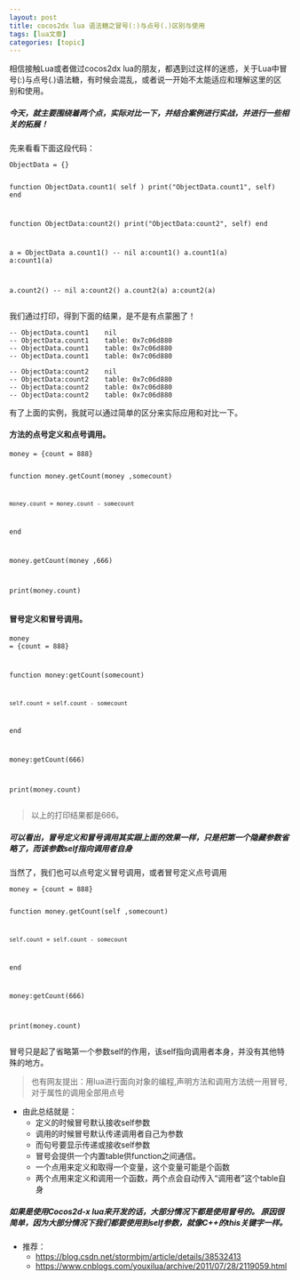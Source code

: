 ```yaml
---
layout: post
title: cocos2dx lua 语法糖之冒号(:)与点号(.)区别与使用 
tags: [lua文章]
categories: [topic]
---
```

<p>相信接触Lua或者做过cocos2dx lua的朋友，都遇到过这样的迷惑，关于Lua中冒号(:)与点号(.)语法糖，有时候会混乱，或者说一开始不太能适应和理解这里的区别和使用。</p>
<h5 id="今天，就主要围绕着两个点，实际对比一下，并结合案例进行实战，并进行一些相关的拓展！"><a href="#今天，就主要围绕着两个点，实际对比一下，并结合案例进行实战，并进行一些相关的拓展！" class="headerlink" title="今天，就主要围绕着两个点，实际对比一下，并结合案例进行实战，并进行一些相关的拓展！"></a>今天，就主要围绕着两个点，实际对比一下，并结合案例进行实战，并进行一些相关的拓展！</h5>
<p>先来看看下面这段代码：</p>
<pre><code>ObjectData = {}

function ObjectData.count1( self )
    print(&#34;ObjectData.count1&#34;, self)
end

function ObjectData:count2()
    print(&#34;ObjectData:count2&#34;, self)
end

a = ObjectData
a.count1() -- nil
a:count1()
a.count1(a)
a:count1(a)

a.count2() -- nil
a:count2()
a.count2(a)
a:count2(a)
</code></pre><p>我们通过打印，得到下面的结果，是不是有点蒙圈了！</p>
<pre><code>-- ObjectData.count1    nil
-- ObjectData.count1    table: 0x7c06d880
-- ObjectData.count1    table: 0x7c06d880
-- ObjectData.count1    table: 0x7c06d880

-- ObjectData:count2    nil
-- ObjectData:count2    table: 0x7c06d880
-- ObjectData:count2    table: 0x7c06d880
-- ObjectData:count2    table: 0x7c06d880
</code></pre><p>有了上面的实例，我就可以通过简单的区分来实际应用和对比一下。</p>
<h4 id="方法的点号定义和点号调用。"><a href="#方法的点号定义和点号调用。" class="headerlink" title="方法的点号定义和点号调用。"></a>方法的点号定义和点号调用。</h4><pre><code>money = {count = 888}

function money.getCount(money ,somecount)

    money.count = money.count - somecount

end

money.getCount(money ,666)

print(money.count)
</code></pre><h4 id="冒号定义和冒号调用。"><a href="#冒号定义和冒号调用。" class="headerlink" title="冒号定义和冒号调用。"></a>冒号定义和冒号调用。</h4><pre><code>money = {count = 888}

function money:getCount(somecount)

    self.count = self.count - somecount

end

money:getCount(666)

print(money.count)
</code></pre><blockquote>
<p>以上的打印结果都是666。</p>
</blockquote>
<h5 id="可以看出，冒号定义和冒号调用其实跟上面的效果一样，只是把第一个隐藏参数省略了，而该参数self指向调用者自身"><a href="#可以看出，冒号定义和冒号调用其实跟上面的效果一样，只是把第一个隐藏参数省略了，而该参数self指向调用者自身" class="headerlink" title="可以看出，冒号定义和冒号调用其实跟上面的效果一样，只是把第一个隐藏参数省略了，而该参数self指向调用者自身"></a>可以看出，冒号定义和冒号调用其实跟上面的效果一样，只是把第一个隐藏参数省略了，而该参数self指向调用者自身</h5><p>当然了，我们也可以点号定义冒号调用，或者冒号定义点号调用</p>
<pre><code>money = {count = 888}

function money.getCount(self ,somecount)

    self.count = self.count - somecount

end

money:getCount(666)

print(money.count)      
</code></pre><p>冒号只是起了省略第一个参数self的作用，该self指向调用者本身，并没有其他特殊的地方。</p>
<blockquote>
<p>也有网友提出：用lua进行面向对象的编程,声明方法和调用方法统一用冒号,对于属性的调用全部用点号</p>
</blockquote>
<ul>
<li>由此总结就是：<ul>
<li>定义的时候冒号默认接收self参数</li>
<li>调用的时候冒号默认传递调用者自己为参数</li>
<li>而句号要显示传递或接收self参数</li>
<li>冒号会提供一个内置table供function之间通信。</li>
<li>一个点用来定义和取得一个变量，这个变量可能是个函数</li>
<li>两个点用来定义和调用一个函数，两个点会自动传入“调用者”这个table自身
 </li>
</ul>
</li>
</ul>
<h5 id="如果是使用Cocos2d-x-lua来开发的话，大部分情况下都是使用冒号的。-原因很简单，因为大部分情况下我们都要使用到self参数，就像C-的this关键字一样。"><a href="#如果是使用Cocos2d-x-lua来开发的话，大部分情况下都是使用冒号的。-原因很简单，因为大部分情况下我们都要使用到self参数，就像C-的this关键字一样。" class="headerlink" title="如果是使用Cocos2d-x lua来开发的话，大部分情况下都是使用冒号的。 原因很简单，因为大部分情况下我们都要使用到self参数，就像C++的this关键字一样。"></a>如果是使用Cocos2d-x lua来开发的话，大部分情况下都是使用冒号的。 原因很简单，因为大部分情况下我们都要使用到self参数，就像C++的this关键字一样。</h5><ul>
<li>推荐：<ul>
<li><a href="https://blog.csdn.net/stormbjm/article/details/38532413" target="_blank" rel="noopener noreferrer">https://blog.csdn.net/stormbjm/article/details/38532413</a></li>
<li><a href="https://www.cnblogs.com/youxilua/archive/2011/07/28/2119059.html" target="_blank" rel="noopener noreferrer">https://www.cnblogs.com/youxilua/archive/2011/07/28/2119059.html</a></li>
</ul>
</li>
</ul>